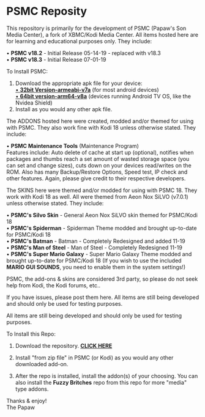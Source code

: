 # PSMC Reposity

This repository is primarily for the development of PSMC (Papaw's Son Media Center), a fork of XBMC/Kodi Media Center. All items hosted here are for learning and educational purposes only. They include:

• <B>PSMC v18.2</B> - Initial Release 05-14-19 - replaced with v18.3<BR>
• <B>PSMC v18.3</B> - Initial Release 07-01-19

To Install PSMC:
1. Download the appropriate apk file for your device:<br>
<a href="https://github.com/ThePapaw/psmc/blob/master/_PSMC%20APK%20Files/psmc-18.3-armeabi-v7a.apk?raw=true">• <B>32bit Version-armeabi-v7a</B></a> (for most android devices)<br>
<a href="https://github.com/ThePapaw/psmc/blob/master/_PSMC%20APK%20Files/psmc-18.3-Leia-arm64-v8a.apk?raw=true">• <B>64bit version-arm64-v8a</B></a>  (devices running Android TV OS, like the Nvidea Shield)
2. Install as you would any other apk file.


The ADDONS hosted here were created, modded and/or themed for using with PSMC. They also work fine with Kodi 18 unless otherwise stated. They include:

• <B>PSMC Maintenance Tools</B> (Maintenance Program)<BR>
Features include: Auto delete of cache at start up (optional), notifies when packages and thumbs reach a set amount of wasted storage space (you can set and change sizes), cuts down on your devices read/writes on the ROM. Also has many Backup/Restore Options, Speed test, IP check and other features. Again, please give credit to their respective developers.

The SKINS here were themed and/or modded for using with PSMC 18. They work with Kodi 18 as well. All were themed from Aeon Nox SiLVO (v7.0.1) unless otherwise stated. They include:

• <B>PSMC's Silvo Skin</B> - General Aeon Nox SiLVO skin themed for PSMC/Kodi 18<BR>
• <B>PSMC's Spiderman</B> - Spiderman Theme modded and brought up-to-date for PSMC/Kodi 18<BR>
• <B>PSMC's Batman</B> - Batman - Completely Redesigned and added 11-19 <BR>
• <B>PSMC's Man of Steel</B> - Man of Steel - Completely Redesigned 11-19 <BR>
• <B>PSMC's Super Mario Galaxy</B> - Super Mario Galaxy Theme modded and brought up-to-date for PSMC/Kodi 18 (If you wish to use the included <B>MARIO GUI SOUNDS</B>, you need to enable them in the system settings!)

PSMC, the add-ons & skins are considered 3rd party, so please do not seek help from Kodi, the Kodi forums, etc..

If you have issues, please post them here. All items are still being developed and should only be used for testing purposes.

All items are still being developed and should only be used for testing purposes. 

  
To Install this Repo:
1. Download the repository. <a href="https://github.com/ThePapaw/psmc/blob/master/_zips/repository.psmc/repository.psmc-1.0.14.zip?raw=true"><B>CLICK HERE</B></a>

2. Install "from zip file" in PSMC (or Kodi) as you would any other downloaded add-on.

3. After the repo is installed, install the addon(s) of your choosing. You can also install the <B>Fuzzy Britches</B> repo from this repo for more "media" type addons.


Thanks & enjoy!<BR>
	The Papaw
